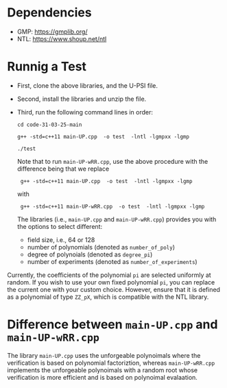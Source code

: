 
# Dependencies

* GMP: https://gmplib.org/
* NTL: https://www.shoup.net/ntl


# Runnig a Test

* First, clone the above libraries, and the U-PSI file. 
* Second, install the libraries and unzip the file. 
* Third, run the following command lines in order:

      cd code-31-03-25-main
    
      g++ -std=c++11 main-UP.cpp  -o test  -lntl -lgmpxx -lgmp
    
      ./test

  Note that to run `main-UP-wRR.cpp`, use the above procedure with the difference being that we replace

       g++ -std=c++11 main-UP.cpp  -o test  -lntl -lgmpxx -lgmp
  
  with

       g++ -std=c++11 main-UP-wRR.cpp  -o test  -lntl -lgmpxx -lgmp


  The libraries (i.e., `main-UP.cpp` and `main-UP-wRR.cpp`) provides you with the options to select different:

  * field size, i.e., 64 or 128
  * number of polynomials (denoted as `number_of_poly`)
  * degree of polynoials (denoted as `degree_pi`)
  * number of experiments (denoted as `number_of_experiments`)
 
Currently, the coefficients of the polynomial `pi` are selected uniformly at random. If you wish to use your own fixed polynomial `pi`, you can replace the current one with your custom choice. However, ensure that it is defined as a polynomial of type `ZZ_pX`, which is compatible with the NTL library. 

# Difference between `main-UP.cpp` and `main-UP-wRR.cpp`

The library `main-UP.cpp` uses the unforgeable polynoimals where the verification is based on polynomial factoriztion, whereas `main-UP-wRR.cpp` implements the unforgeable polynoimals with a random root whose verification is more efficient and is based on polynoimal evalaation. 
